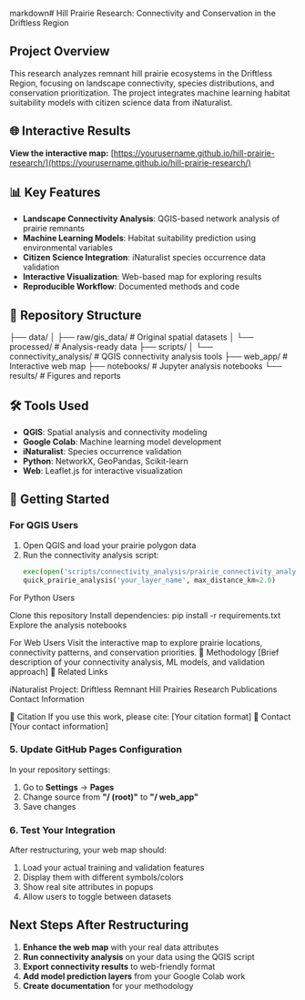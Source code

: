 markdown# Hill Prairie Research: Connectivity and Conservation in the Driftless Region

## Project Overview
This research analyzes remnant hill prairie ecosystems in the Driftless Region, focusing on landscape connectivity, species distributions, and conservation prioritization. The project integrates machine learning habitat suitability models with citizen science data from iNaturalist.

## 🌐 Interactive Results
**View the interactive map:** [https://yourusername.github.io/hill-prairie-research/](https://yourusername.github.io/hill-prairie-research/)

## 📊 Key Features
- **Landscape Connectivity Analysis**: QGIS-based network analysis of prairie remnants
- **Machine Learning Models**: Habitat suitability prediction using environmental variables  
- **Citizen Science Integration**: iNaturalist species occurrence data validation
- **Interactive Visualization**: Web-based map for exploring results
- **Reproducible Workflow**: Documented methods and code

## 📁 Repository Structure
├── data/
│   ├── raw/gis_data/          # Original spatial datasets
│   └── processed/             # Analysis-ready data
├── scripts/
│   └── connectivity_analysis/ # QGIS connectivity analysis tools
├── web_app/                   # Interactive web map
├── notebooks/                 # Jupyter analysis notebooks
└── results/                   # Figures and reports

## 🛠️ Tools Used
- **QGIS**: Spatial analysis and connectivity modeling
- **Google Colab**: Machine learning model development  
- **iNaturalist**: Species occurrence validation
- **Python**: NetworkX, GeoPandas, Scikit-learn
- **Web**: Leaflet.js for interactive visualization

## 🚀 Getting Started

### For QGIS Users
1. Open QGIS and load your prairie polygon data
2. Run the connectivity analysis script:
   ```python
   exec(open('scripts/connectivity_analysis/prairie_connectivity_analysis.py').read())
   quick_prairie_analysis('your_layer_name', max_distance_km=2.0)
For Python Users

Clone this repository
Install dependencies: pip install -r requirements.txt
Explore the analysis notebooks

For Web Users
Visit the interactive map to explore prairie locations, connectivity patterns, and conservation priorities.
📖 Methodology
[Brief description of your connectivity analysis, ML models, and validation approach]
🔗 Related Links

iNaturalist Project: Driftless Remnant Hill Prairies
Research Publications
Contact Information

📄 Citation
If you use this work, please cite: [Your citation format]
📧 Contact
[Your contact information]

### 5. Update GitHub Pages Configuration

In your repository settings:
1. Go to **Settings** → **Pages**
2. Change source from **"/ (root)"** to **"/ web_app"**
3. Save changes

### 6. Test Your Integration

After restructuring, your web map should:
1. Load your actual training and validation features
2. Display them with different symbols/colors
3. Show real site attributes in popups
4. Allow users to toggle between datasets

## Next Steps After Restructuring

1. **Enhance the web map** with your real data attributes
2. **Run connectivity analysis** on your data using the QGIS script
3. **Export connectivity results** to web-friendly format
4. **Add model prediction layers** from your Google Colab work
5. **Create documentation** for your methodology

